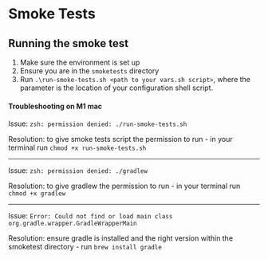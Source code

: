 # Smoke Tests

## Running the smoke test

1. Make sure the environment is set up
2. Ensure you are in the `smoketests` directory
3. Run `.\run-smoke-tests.sh <path to your vars.sh script>`, where the parameter is the location of your configuration shell script.

#### Troubleshooting on M1 mac

Issue: `zsh: permission denied: ./run-smoke-tests.sh`

Resolution: to give smoke tests script the permission to run - in your terminal run `chmod +x run-smoke-tests.sh`

----

Issue: `zsh: permission denied: ./gradlew`

Resolution: to give gradlew the permission to run - in your terminal run `chmod +x gradlew`

----

Issue: `Error: Could not find or load main class org.gradle.wrapper.GradleWrapperMain`

Resolution: ensure gradle is installed and the right version within the smoketest directory - run `brew install gradle`

